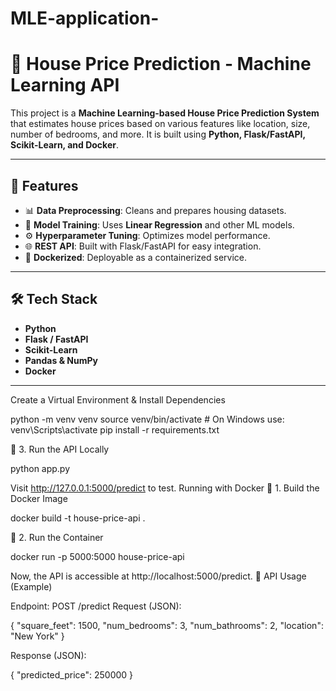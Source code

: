 # MLE-application-
# 🏡 House Price Prediction - Machine Learning API

This project is a **Machine Learning-based House Price Prediction System** that estimates house prices based on various features like location, size, number of bedrooms, and more. It is built using **Python, Flask/FastAPI, Scikit-Learn, and Docker**.

---

## 🚀 Features
- 📊 **Data Preprocessing**: Cleans and prepares housing datasets.
- 🤖 **Model Training**: Uses **Linear Regression** and other ML models.
- ⚙️ **Hyperparameter Tuning**: Optimizes model performance.
- 🌐 **REST API**: Built with Flask/FastAPI for easy integration.
- 🐳 **Dockerized**: Deployable as a containerized service.

---

## 🛠️ Tech Stack
- **Python** 
- **Flask / FastAPI** 
- **Scikit-Learn** 
- **Pandas & NumPy** 
- **Docker** 

---

Create a Virtual Environment & Install Dependencies

python -m venv venv
source venv/bin/activate  # On Windows use: venv\Scripts\activate
pip install -r requirements.txt

🔹 3. Run the API Locally

python app.py

Visit http://127.0.0.1:5000/predict to test.
 Running with Docker
🔹 1. Build the Docker Image

docker build -t house-price-api .

🔹 2. Run the Container

docker run -p 5000:5000 house-price-api

Now, the API is accessible at http://localhost:5000/predict.
📜 API Usage (Example)

Endpoint: POST /predict
Request (JSON):

{
  "square_feet": 1500,
  "num_bedrooms": 3,
  "num_bathrooms": 2,
  "location": "New York"
}

Response (JSON):

{
  "predicted_price": 250000
}
